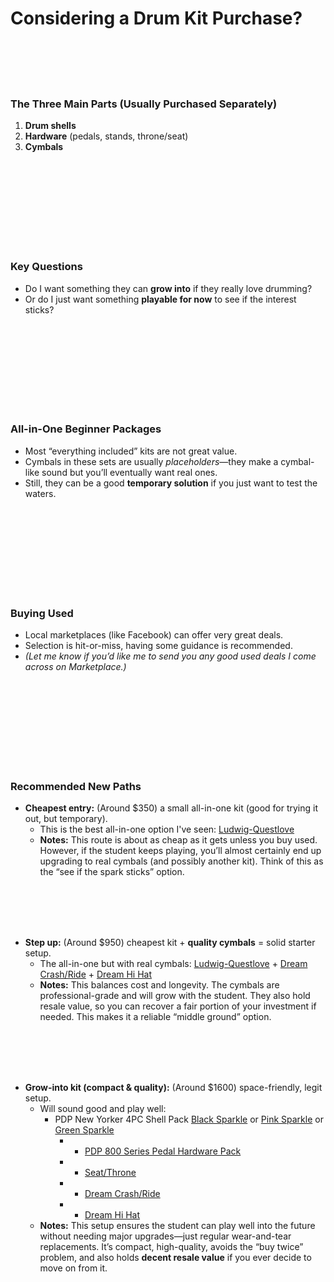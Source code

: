 # Considering a Drum Kit Purchase?
<br><br><br><br>

### The Three Main Parts (Usually Purchased Separately)

1. **Drum shells**  
2. **Hardware** (pedals, stands, throne/seat)  
3. **Cymbals**  



<br><br><br><br><br><br><br><br>

### Key Questions

- Do I want something they can **grow into** if they really love drumming?  
- Or do I just want something **playable for now** to see if the interest sticks?  

<br><br><br><br><br><br><br><br>

### All-in-One Beginner Packages

- Most “everything included” kits are not great value.  
- Cymbals in these sets are usually *placeholders*—they make a cymbal-like sound but you’ll eventually want real ones.  
- Still, they can be a good **temporary solution** if you just want to test the waters.  

<br><br><br><br><br><br><br><br>

### Buying Used

- Local marketplaces (like Facebook) can offer very great deals.  
- Selection is hit-or-miss, having some guidance is recommended.  
- *(Let me know if you’d like me to send you any good used deals I come across on Marketplace.)*

<br><br><br><br><br><br><br><br>

### Recommended New Paths  

- **Cheapest entry:** (Around $350) a small all-in-one kit (good for trying it out, but temporary).  
  - This is the best all-in-one option I've seen: [Ludwig-Questlove](https://a.co/d/as3NZBy)  
  - **Notes:** This route is about as cheap as it gets unless you buy used. However, if the student keeps playing, you’ll almost certainly end up upgrading to real cymbals (and possibly another kit). Think of this as the “see if the spark sticks” option.  

<br><br><br><br>

- **Step up:** (Around $950) cheapest kit + **quality cymbals** = solid starter setup.  
  - The all-in-one but with real cymbals: [Ludwig-Questlove](https://a.co/d/as3NZBy) + [Dream Crash/Ride](https://a.co/d/74wCcVR) + [Dream Hi Hat](https://a.co/d/6U7LlzQ)  
  - **Notes:** This balances cost and longevity. The cymbals are professional-grade and will grow with the student. They also hold resale value, so you can recover a fair portion of your investment if needed. This makes it a reliable “middle ground” option.  

<br><br><br><br>

- **Grow-into kit (compact & quality):** (Around $1600) space-friendly, legit setup.  
  - Will sound good and play well:  
    - PDP New Yorker 4PC Shell Pack [Black Sparkle](https://www.sweetwater.com/store/detail/PDNY1604BO--pdp-new-yorker-4-piece-shell-pack-black-onyx-sparkle) or [Pink Sparkle](https://www.sweetwater.com/store/detail/PDNY1604PR--pdp-new-yorker-4-piece-shell-pack-pale-rose-sparkle) or [Green Sparkle](https://www.sweetwater.com/store/detail/PDNY1604EL--pdp-new-yorker-4-piece-shell-pack-electric-green-sparkle)  
        - + [PDP 800 Series Pedal Hardware Pack](https://a.co/d/hhCd1cz)  
        - + [Seat/Throne](https://a.co/d/0EFhQnq)  
        - + [Dream Crash/Ride](https://a.co/d/74wCcVR)  
        - + [Dream Hi Hat](https://a.co/d/6U7LlzQ)  
  - **Notes:** This setup ensures the student can play well into the future without needing major upgrades—just regular wear-and-tear replacements. It’s compact, high-quality, avoids the “buy twice” problem, and also holds **decent resale value** if you ever decide to move on from it.  

